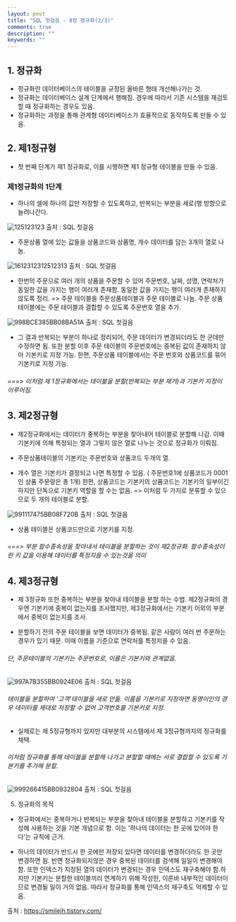 ```yaml
---
layout: post
title: "SQL 첫걸음 - 8장 정규화(2/3)"
comments: true
description: ""
keywords: ""
---
```


## 1. 정규화

- 정규화란 데이터베이스의 테이블을 규정된 올바른 형태 개선해나가는 것. 
- 정규화는 데이터베이스 설계 단계에서 행해짐. 경우에 따라서 기존 시스템을 재검토할 때 정규화하는 경우도 있음.
- 정규화하는 과정을 통해 관계형 데이터베이스가 효율적으로 동작하도록 만들 수 있음. 


## 2. 제1정규형
- 첫 번째 단계가 제1 정규화로, 이를 시행하면 제1 정규형 테이블을 만들 수 있음. 

### 제1정규화의 1단계 
- 하나의 셀에 하나의 값만 저장할 수 있도록하고, 반복되는 부분을 세로(행 방향으로 늘려나간다.

![125123123](/images/sql_first_step/125123123.png)
출처 : SQL 첫걸음

- 주문상품 열에 있는 값들을 상품코드와 상품명, 개수 데이터를 담는 3개의 열로 나눔.

![1612312312512313](/images/sql_first_step/1612312312512313.png)
출처 : SQL 첫걸음

- 한번의 주문으로 여러 개의 상품을 주문할 수 있어 주문번호, 날짜, 성명, 연락처가 동일한 값을 가지는 행이 여러개 존재함. 동일한 값을 가지는 행이 여러개 존재하지 않도록 정리. => 주문 테이블을 주문상품테이블과 주문 테이블로 나눔. 주문 상품 테이블에는 주문 테이블과 결합할 수 있도록 주문번호 열을 추가. 

![998BCE385BB08BA51A](/images/sql_first_step/998BCE385BB08BA51A.png)
출처 : SQL 첫걸음

- 그 결과 반복되는 부분이 하나로 정리되어, 주문 데이터가 변경되더라도 한 군데만 수정하면 됨. 또한 분할 이후 주문 테이블의 주문번호에는 중복된 값이 존재하지 않아 기본키로 지정 가능. 한편, 주문상품 테이블에서는 주문 번호와 상품코드를 묶어 기본키로 지정 가능. 

###### ===> 이처럼 제 1정규화에서는 테이블을 분할(반복되는 부분 제거)과 기본키 지정이 이루어짐. 


## 3. 제2정규형 

- 제2정규화에서는 데이터가 중복하는 부분을 찾아내어 테이블로 분할해 나감. 이때 기본키에 의해 특정되는 열과 그렇지 않은 열로 나누는 것으로 정규화가 이뤄짐. 

- 주문상품테이블의 기본키는 주문번호와 상품코드 두개의 열.  

- 개수 열은 기본키가 결정되고 나면 특정할 수 있음. ( 주문번호1에 상품코드가 0001인 상품 주문량은 총 1개)  한편, 상품코드는 기본키의 상품코드는 기본키의 일부이긴 하지만 단독으로 기본키 역할을 할 수는 없음. => 이처럼 두 가지로 분류할 수 있으므로 두 개의 테이블로 분할. 

![991117475BB08F720B](/images/sql_first_step/991117475BB08F720B.png)
출처 : SQL 첫걸음

- 상품 테이블은 상품코드만으로 기본키를 지정.

###### ===> 부분 함수종속성을 찾아내서 테이블을 분할하는 것이 제2정규화. 함수종속성이란 키 값을 이용해 데이터를 특정지을 수 있는것을 의미


## 4. 제3정규형 

- 제 3정규화 또한 중복하는 부분을 찾아내 테이블을 분할 하는 수법. 제2정규화의 경우엔 기본키에 중복이 없는지를 조사했지만, 제3정규화에서는 기본키 이외의 부분에서 중복이 없는지를 조사. 

- 분할하기 전의 주문 테이블을 보면 데이터가 중복됨. 같은 사람이 여러 번 주문하는 경우가 있기 때문. 이때 이름을 기준으로 연락처를 특정지을 수 있음. 

###### 단, 주문테이블의 기본키는 주문번호로, 이름은 기본키와 관계없음. 

![997A7B355BB0924E06](/images/sql_first_step/997A7B355BB0924E06.png)
출처 : SQL 첫걸음

###### 테이블을 분할하여 '고객'테이블을 새로 만듦. 이름을 기본키로 지정하면 동명이인의 경우 데이터를 제대로 저장할 수 없어 고객번호를 기본키로 지정. 


- 실제로는 제 5정규형까지 있지만 대부분의 시스템에서 제 3정규형까지의 정규화를 채택. 

###### 이처럼 정규화를 통해 테이블을 분할해 나가고 분할할 때에는 서로 결합할 수 있도록 기본키를 추가해 분할. 

![999266415BB0932804](/images/sql_first_step/999266415BB0932804.png)
출처 : SQL 첫걸음


5. 정규화의 목적

- 정규화에서는 중복하거나 반복되는 부분을 찾아내 테이블을 분할하고 기본키를 작성해 사용하는 것을 기본 개념으로 함. 이는 '하나의 데이터는 한 곳에 있어야 한다'는 규칙에 근거.

- 하나의 데이터가 반드시 한 곳에만 저장되 있다면 데이터를 변경하더라도 한 곳만 변경하면 됨. 반면 정규화되지않은 경우 중복된 데이터를 검색해 일일이 변경해야함. 또한 인덱스가 지정된 열의 데이터가 변경되는 경우 인덱스도 재구축해야 함.하지만 기본키는 분할한 테이블끼리 연계하기 위해 작성한, 이른바 내부적인 데이터이므로 변경될 일이 거의 없음. 따라서 정규화를 통해 인덱스의 재구축도 억제할 수 있음.  


출처 : https://smilejh.tistory.com/